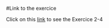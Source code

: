 
#Link to the exercice

Click on this [link]( https://thibautjanssens.github.io/2.4-Character-Manager/) to see the Exercice 2-4
